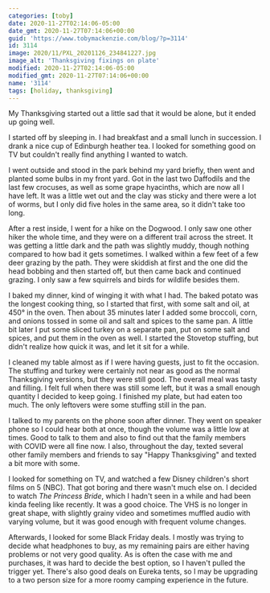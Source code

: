 ```yaml
---
categories: [toby]
date: 2020-11-27T02:14:06-05:00
date_gmt: 2020-11-27T07:14:06+00:00
guid: 'https://www.tobymackenzie.com/blog/?p=3114'
id: 3114
image: 2020/11/PXL_20201126_234841227.jpg
image_alt: 'Thanksgiving fixings on plate'
modified: 2020-11-27T02:14:06-05:00
modified_gmt: 2020-11-27T07:14:06+00:00
name: '3114'
tags: [holiday, thanksgiving]
---
```


My Thanksgiving started out a little sad that it would be alone, but it ended up going well.<!--more--> 

I started off by sleeping in.  I had breakfast and a small lunch in succession.  I drank a nice cup of Edinburgh heather tea.  I looked for something good on TV but couldn't really find anything I wanted to watch.

I went outside and stood in the park behind my yard briefly, then went and planted some bulbs in my front yard.  Got in the last two Daffodils and the last few crocuses, as well as some grape hyacinths, which are now all I have left.  It was a little wet out and the clay was sticky and there were a lot of worms, but I only did five holes in the same area, so it didn't take too long.

After a rest inside, I went for a hike on the Dogwood.  I only saw one other hiker the whole time, and they were on a different trail across the street.  It was getting a little dark and the path was slightly muddy, though nothing compared to how bad it gets sometimes.  I walked within a few feet of a few deer grazing by the path.  They were skiddish at first and the one did the head bobbing and then started off, but then came back and continued grazing.  I only saw a few squirrels and birds for wildlife besides them.

I baked my dinner, kind of winging it with what I had.  The baked potato was the longest cooking thing, so I started that first, with some salt and oil, at 450° in the oven.  Then about 35 minutes later I added some broccoli, corn, and onions tossed in some oil and salt and spices to the same pan.  A little bit later I put some sliced turkey on a separate pan, put on some salt and spices, and put them in the oven as well.  I started the Stovetop stuffing, but didn't realize how quick it was, and let it sit for a while.

I cleaned my table almost as if I were having guests, just to fit the occasion.  The stuffing and turkey were certainly not near as good as the normal Thanksgiving versions, but they were still good.  The overall meal was tasty and filling.  I felt full when there was still some left, but it was a small enough quantity I decided to keep going.  I finished my plate, but had eaten too much.  The only leftovers were some stuffing still in the pan.

I talked to my parents on the phone soon after dinner.  They went on speaker phone so I could hear both at once, though the volume was a little low at times.  Good to talk to them and also to find out that the family members with COVID were all fine now.  I also, throughout the day, texted several other family members and friends to say "Happy Thanksgiving" and texted a bit more with some.

I looked for something on TV, and watched a few Disney children's short films on 5 (NBC).  That got boring and there wasn't much else on.  I decided to watch *The Princess Bride*, which I hadn't seen in a while and had been kinda feeling like recently.  It was a good choice.  The VHS is no longer in great shape, with slightly grainy video and sometimes muffled audio with varying volume, but it was good enough with frequent volume changes.

Afterwards, I looked for some Black Friday deals.  I mostly was trying to decide what headphones to buy, as my remaining pairs are either having problems or not very good quality.  As is often the case with me and purchases, it was hard to decide the best option, so I haven't pulled the trigger yet.  There's also good deals on Eureka tents, so I may be upgrading to a two person size for a more roomy camping experience in the future.
